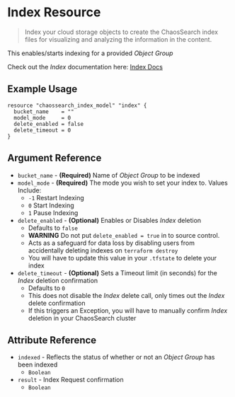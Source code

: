 # Index Resource

> Index your cloud storage objects to create the ChaosSearch index files for visualizing and analyzing the information in the content.

This enables/starts indexing for a provided _Object Group_

Check out the _Index_ documentation here: [Index Docs](https://docs.chaossearch.io/docs/modeling-your-data)

## Example Usage

```hcl
resource "chaossearch_index_model" "index" {
  bucket_name    = ""
  model_mode     = 0
  delete_enabled = false
  delete_timeout = 0
}
```

## Argument Reference
* `bucket_name` - **(Required)** Name of _Object Group_ to be indexed
* `model_mode` - **(Required)** The mode you wish to set your index to. Values Include:
  * `-1` Restart Indexing
  * `0` Start Indexing
  * `1` Pause Indexing
* `delete_enabled` - **(Optional)** Enables or Disables _Index_ deletion
  * Defaults to `false`
  * **WARNING** Do not put `delete_enabled = true` in to source control.
  * Acts as a safeguard for data loss by disabling users from accidentally deleting indexes on `terraform destroy`
  * You will have to update this value in your `.tfstate` to delete your index
* `delete_timeout` - **(Optional)** Sets a Timeout limit (in seconds) for the _Index_ deletion confirmation
  * Defaults to `0`
  * This does not disable the _Index_ delete call, only times out the _Index_ delete confirmation
  * If this triggers an Exception, you will have to manually confirm _Index_ deletion in your ChaosSearch cluster

## Attribute Reference
* `indexed` - Reflects the status of whether or not an _Object Group_ has been indexed
  * `Boolean`
* `result` - Index Request confirmation
  * `Boolean`
  